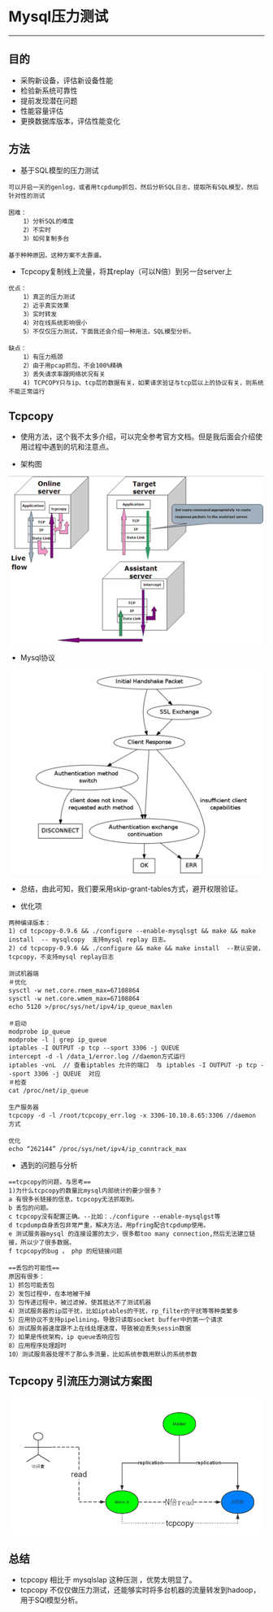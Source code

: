 # Mysql压力测试
---

## 目的

* 采购新设备，评估新设备性能
* 检验新系统可靠性
* 提前发现潜在问题
* 性能容量评估
* 更换数据库版本，评估性能变化

## 方法

* 基于SQL模型的压力测试

```
可以开启一天的genlog，或者用tcpdump抓包，然后分析SQL日志，提取所有SQL模型，然后针对性的测试

困难：
	1）分析SQL的难度
	2）不实时
	3）如何复制多台
	
基于种种原因，这种方案不太靠谱。
```


* Tcpcopy复制线上流量，将其replay（可以N倍）到另一台server上

```
优点： 
	1）真正的压力测试
	2）近乎真实效果
	3）实时转发
	4）对在线系统影响很小
	5）不仅仅压力测试，下面我还会介绍一种用法，SQL模型分析。
	
缺点：
	1）有压力瓶颈
	2）由于用pcap抓包，不会100%精确
	3）丢失请求率跟网络状况有关
	4) TCPCOPY只与ip、tcp层的数据有关，如果请求验证与tcp层以上的协议有关，则系统不能正常运行
``` 

## Tcpcopy 

* 使用方法，这个我不太多介绍，可以完全参考官方文档。但是我后面会介绍使用过程中遇到的坑和注意点。

* 架构图

![arch](image/tcpcopy_arch.png "arch")

* Mysql协议

![conn](image/mysql_connect.png "conn")

* 总结，由此可知，我们要采用skip-grant-tables方式，避开权限验证。

* 优化项


```
两种编译版本：
1) cd tcpcopy-0.9.6 && ./configure --enable-mysqlsgt && make && make install  -- mysqlcopy  支持mysql replay 日志。
2) cd tcpcopy-0.9.6 && ./configure && make && make install  --默认安装，tcpcopy，不支持mysql replay日志

测试机器端
＃优化
sysctl -w net.core.rmem_max=67108864 
sysctl -w net.core.wmem_max=67108864
echo 5120 >/proc/sys/net/ipv4/ip_queue_maxlen

＃启动
modprobe ip_queue 
modprobe -l | grep ip_queue
iptables -I OUTPUT -p tcp --sport 3306 -j QUEUE
intercept -d -l /data_1/error.log //daemon方式运行
iptables -vnL  // 查看iptables 允许的端口  与 iptables -I OUTPUT -p tcp --sport 3306 -j QUEUE  对应
＃检查
cat /proc/net/ip_queue

生产服务器
tcpcopy -d -l /root/tcpcopy_err.log -x 3306-10.10.8.65:3306 //daemon 方式

优化
echo “262144” /proc/sys/net/ipv4/ip_conntrack_max
```

* 遇到的问题与分析

```
==tcpcopy的问题，与思考==
1)为什么tcpcopy的数量比mysql内部统计的要少很多？
a 有很多长链接的信息，tcpcopy无法抓取到。
b 丢包的问题。
c tcpcopy没有配置正确。--比如：./configure --enable-mysqlgst等
d tcpdump自身丢包非常严重，解决方法，用pfring配合tcpdump使用。
e 测试服务器mysql 的连接设置的太少，很多都too many connection,然后无法建立链接，所以少了很多数据。
f tcpcopy的bug ， php 的短链接问题

==丢包的可能性==
原因有很多：
1）抓包可能丢包
2）发包过程中，在本地被干掉
3）包传递过程中，被过滤掉，使其抵达不了测试机器
4）测试服务器的ip层干扰，比如iptables的干扰，rp_filter的干扰等等种类繁多
5）应用协议不支持pipelining，导致只读取socket buffer中的第一个请求
6）测试服务器速度跟不上在线处理速度，导致被迫丢失sessin数据
7）如果是传统架构，ip queue丢响应包
8）应用程序处理超时
10）测试服务器处理不了那么多流量，比如系统参数用默认的系统参数

```

## Tcpcopy 引流压力测试方案图

![test](image/tcpcopy_1.png "test")

## 总结

* tcpcopy 相比于 mysqlslap 这种压测 ，优势太明显了。
* tcpcopy 不仅仅做压力测试，还能够实时将多台机器的流量转发到hadoop，用于SQl模型分析。

